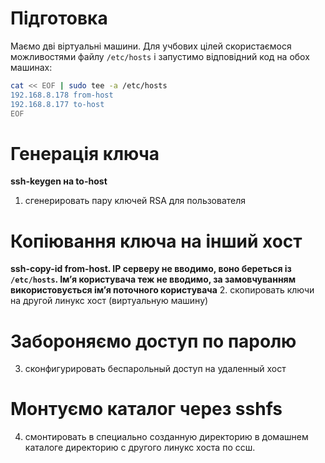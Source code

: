 # Підготовка
Маємо дві віртуальні машини. Для учбових цілей скористаємося можливостями файлу `/etc/hosts` і запустимо відповідний код на обох машинах:

```bash
cat << EOF | sudo tee -a /etc/hosts
192.168.8.178 from-host
192.168.8.177 to-host
EOF
```
# Генерація ключа
**ssh-keygen на to-host**
1. сгенерировать пару ключей RSA для пользователя

# Копіювання ключа на інший хост
**ssh-copy-id from-host. IP серверу не вводимо, воно береться із `/etc/hosts`. Імʼя користувача теж не вводимо, за замовчуванням використовується імʼя поточного користувача**
2. скопировать ключи на другой линукс хост (виртуальную машину)

# Забороняємо доступ по паролю
3. сконфигурировать беспарольный доступ на удаленный хост

# Монтуємо каталог через sshfs
4. смонтировать в специально созданную директорию в домашнем каталоге директорию с другого линукс хоста по ссш.
